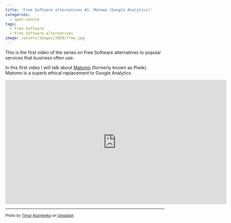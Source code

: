 ```yaml
---
title: 'Free Software alternatives #1: Matomo (Google Analytics)'
categories:
  - open-source
tags:
  - Free Software
  - Free Software alternatives
image: /assets/images/2020/free.jpg
---
```

This is the first video of the series on Free Software alternatives to popular services that business often use.

<!-- more -->

In this first video I will talk about [Matomo](https://matomo.org) (formerly known as Piwik). Matomo is a superb ethical replacement to Google Analytics.

<iframe id='ivplayer' width='700' height='394' src='https://invidious.snopyta.org/embed/N-oHo1KeXBU' style='border:none;'></iframe>

---
<small>Photo by [Timur Kozmenko](https://unsplash.com/@timrael?utm_source=unsplash&utm_medium=referral&utm_content=creditCopyText) on [Unsplash](https://unsplash.com/s/photos/lighthouse?utm_source=unsplash&utm_medium=referral&utm_content=creditCopyText)</small>
